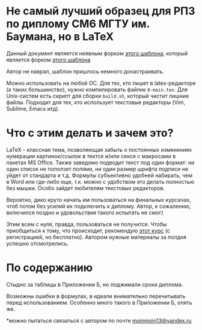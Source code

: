 # Не самый лучший образец для РПЗ по диплому СМ6 МГТУ им. Баумана, но в LaTeX

Данный документ является неявным форком [этого шаблона](https://github.com/ledovsky/latex-gost-template), 
который является форком [этого шаблона](http://sevik.ru/latex/)

Автор не наврал, шаблон пришлось немного донастраивать.

Можно использовать на любой ОС.  Для тех, кто пишет в latex-редакторе (а таких большинство), нужно компилировать файлик `0-main.tex`. Для Unix-систем есть скрипт для сборки `build.sh`, который чистит лишние файлы. Подходит для тех, кто использует текстовые редакторы (Vim, Sublime, Emacs итд). 

# Что с этим делать и зачем это?
LaTeX - классная тема, позволяющая забыть о постоянных изменениях нумерации картинок/ссылок в тектсе и/или сексе с макросами в пакетах MS Office. Также заведомо подводит текст под один формат: ни один список не поползет полями, ни один размер шрифта подписи не уйдет от стандарта и т.д. Формулы субъективно удобней набирать, чем в Word или где-либо еще, т.к. можно с удобством это делать полностью без мышки. Особо зайдет любителям текстовых редакторов.

Вероятно, дико круто начать им пользоваться на финальных курсачах, чтоб потом без усилий их подключить к диплому. Автор, к сожалению, включился поздно и удовольствия такого испытать не смог)

Этим всем с нуля, правда, пользоваться не получится. Чтобы приобщиться к тому, что происходит, рекомендую [этот курс](https://www.coursera.org/learn/latex) (с регистрацией, но бесплатно). Автором нужные материалы за полдня успешно отсмотрелись.

# По содержанию
Стыдно за таблицы в Приложении Б, но поджимали сроки диплома.

Возможны ошибки в формулах, в идеале внимательно перечитывать перед использованием. Особенно много такого в Приложении Б, опять же.

*можно пытаться связаться с автором по почте moinmoin13@yandex.ru
